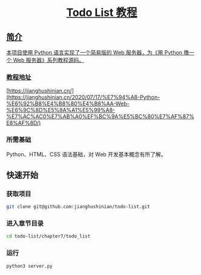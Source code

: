 <h1 align="center">
  <a href="https://jianghushinian.cn/2020/07/17/%E7%94%A8-Python-%E6%92%B8%E4%B8%80%E4%B8%AA-Web-%E6%9C%8D%E5%8A%A1%E5%99%A8-%E7%AC%AC0%E7%AB%A0%EF%BC%9A%E5%BC%80%E7%AF%87%E8%AF%8D/">
  <br>
  Todo List 教程
</h1>

## 简介

本项目使用 Python 语言实现了一个简易版的 Web 服务器，为《用 Python 撸一个 Web 服务器》系列教程源码。

### 教程地址

[https://jianghushinian.cn/](https://jianghushinian.cn/2020/07/17/%E7%94%A8-Python-%E6%92%B8%E4%B8%80%E4%B8%AA-Web-%E6%9C%8D%E5%8A%A1%E5%99%A8-%E7%AC%AC0%E7%AB%A0%EF%BC%9A%E5%BC%80%E7%AF%87%E8%AF%8D/)

### 所需基础

Python、HTML、CSS 语法基础，对 Web 开发基本概念有所了解。

## 快速开始

### 获取项目

```bash
git clone git@github.com:jianghushinian/todo-list.git
```

### 进入章节目录

```bash
cd todo-list/chapter7/todo_list
```

### 运行

```bash
python3 server.py
```
